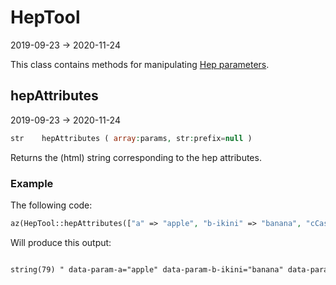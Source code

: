 HepTool
=====================
2019-09-23 -> 2020-11-24



This class contains methods for manipulating [Hep parameters](https://github.com/lingtalfi/NotationFan/blob/master/html-element-parameters.md).




hepAttributes
-------------
2019-09-23 -> 2020-11-24



```php
str    hepAttributes ( array:params, str:prefix=null )
```

Returns the (html) string corresponding to the hep attributes.


### Example

The following code:

```php
az(HepTool::hepAttributes(["a" => "apple", "b-ikini" => "banana", "cCaseC_CC" => "cherry"]));
```

Will produce this output:

```html

string(79) " data-param-a="apple" data-param-b-ikini="banana" data-param-cCaseC_CC="cherry""

```


